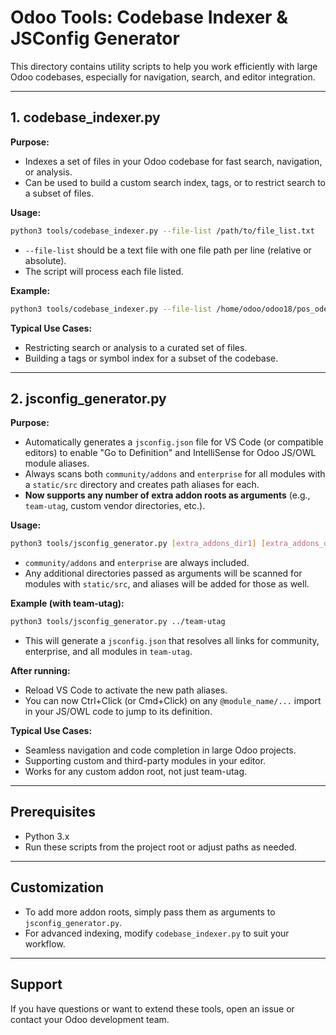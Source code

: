 # Odoo Tools: Codebase Indexer & JSConfig Generator

This directory contains utility scripts to help you work efficiently with large Odoo codebases, especially for navigation, search, and editor integration.

---

## 1. codebase_indexer.py

**Purpose:**
- Indexes a set of files in your Odoo codebase for fast search, navigation, or analysis.
- Can be used to build a custom search index, tags, or to restrict search to a subset of files.

**Usage:**
```bash
python3 tools/codebase_indexer.py --file-list /path/to/file_list.txt
```
- `--file-list` should be a text file with one file path per line (relative or absolute).
- The script will process each file listed.

**Example:**
```bash
python3 tools/codebase_indexer.py --file-list /home/odoo/odoo18/pos_oder.txt
```

**Typical Use Cases:**
- Restricting search or analysis to a curated set of files.
- Building a tags or symbol index for a subset of the codebase.

---

## 2. jsconfig_generator.py

**Purpose:**
- Automatically generates a `jsconfig.json` file for VS Code (or compatible editors) to enable "Go to Definition" and IntelliSense for Odoo JS/OWL module aliases.
- Always scans both `community/addons` and `enterprise` for all modules with a `static/src` directory and creates path aliases for each.
- **Now supports any number of extra addon roots as arguments** (e.g., `team-utag`, custom vendor directories, etc.).

**Usage:**
```bash
python3 tools/jsconfig_generator.py [extra_addons_dir1] [extra_addons_dir2] ...
```
- `community/addons` and `enterprise` are always included.
- Any additional directories passed as arguments will be scanned for modules with `static/src`, and aliases will be added for those as well.

**Example (with team-utag):**
```bash
python3 tools/jsconfig_generator.py ../team-utag
```
- This will generate a `jsconfig.json` that resolves all links for community, enterprise, and all modules in `team-utag`.

**After running:**
- Reload VS Code to activate the new path aliases.
- You can now Ctrl+Click (or Cmd+Click) on any `@module_name/...` import in your JS/OWL code to jump to its definition.

**Typical Use Cases:**
- Seamless navigation and code completion in large Odoo projects.
- Supporting custom and third-party modules in your editor.
- Works for any custom addon root, not just team-utag.

---

## Prerequisites
- Python 3.x
- Run these scripts from the project root or adjust paths as needed.

---

## Customization
- To add more addon roots, simply pass them as arguments to `jsconfig_generator.py`.
- For advanced indexing, modify `codebase_indexer.py` to suit your workflow.

---

## Support
If you have questions or want to extend these tools, open an issue or contact your Odoo development team.
